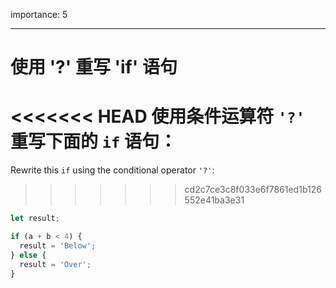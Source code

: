 importance: 5

---

# 使用 '?' 重写 'if' 语句

<<<<<<< HEAD
使用条件运算符 `'?'` 重写下面的 `if` 语句：
=======
Rewrite this `if` using the conditional operator `'?'`:
>>>>>>> cd2c7ce3c8f033e6f7861ed1b126552e41ba3e31

```js
let result;

if (a + b < 4) {
  result = 'Below';
} else {
  result = 'Over';
}
```
